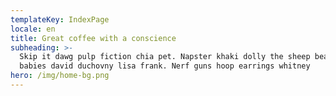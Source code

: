 ```yaml
---
templateKey: IndexPage
locale: en
title: Great coffee with a conscience
subheading: >-
  Skip it dawg pulp fiction chia pet. Napster khaki dolly the sheep beanie
  babies david duchovny lisa frank. Nerf guns hoop earrings whitney
hero: /img/home-bg.png
---
```

